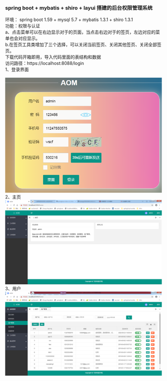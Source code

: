 ### spring boot + mybatis + shiro + layui 搭建的后台权限管理系统
环境：
spring boot 1.59 + mysql 5.7 + mybatis 1.3.1 + shiro 1.3.1
<br/>功能：权限与认证
<br/>   a、点击菜单可以在右边显示对于的页面，当点击右边对于的签页，左边对应的菜单也会对应显示。
<br/>   b.在签页工具类增加了三个选择，可以关闭当前签页、关闭其他签页、关闭全部签页。
<br/>下载代码开箱即用，导入代码里面的表结构和数据
<br/> 访问路径：https://localhost:8088/login
<br/>1、登录界面<br/>
<br/>![Image text](https://raw.githubusercontent.com/hhchcl/manage/master/src/main/resources/static/screenShots/login.png)
<br/>2、主页
![Image text](https://raw.githubusercontent.com/hhchcl/manage/master/src/main/resources/static/screenShots/home.png)
<br/>3、用户
![Image text](https://github.com/hhchcl/manage/blob/master/src/main/resources/static/screenShots/user.png)
